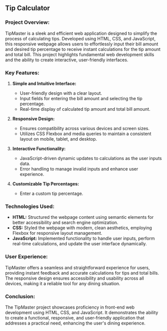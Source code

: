 ## Tip Calculator

### Project Overview:
TipMaster is a sleek and efficient web application designed to simplify the process of calculating tips. 
Developed using HTML, CSS, and JavaScript, this responsive webpage allows users to effortlessly input their bill amount and desired tip percentage to receive instant 
calculations for the tip amount and total bill. This project highlights fundamental web development skills and the ability to create interactive, user-friendly interfaces.

### Key Features:
1. **Simple and Intuitive Interface:**
   - User-friendly design with a clear layout.
   - Input fields for entering the bill amount and selecting the tip percentage.
   - Real-time display of calculated tip amount and total bill amount.

2. **Responsive Design:**
   - Ensures compatibility across various devices and screen sizes.
   - Utilizes CSS Flexbox and media queries to maintain a consistent layout on mobile, tablet, and desktop.

3. **Interactive Functionality:**
   - JavaScript-driven dynamic updates to calculations as the user inputs data.
   - Error handling to manage invalid inputs and enhance user experience.

4. **Customizable Tip Percentages:**
   - Enter a custom tip percentage.

### Technologies Used:
- **HTML:** Structured the webpage content using semantic elements for better accessibility and search engine optimization.
- **CSS:** Styled the webpage with modern, clean aesthetics, employing Flexbox for responsive layout management.
- **JavaScript:** Implemented functionality to handle user inputs, perform real-time calculations, and update the user interface dynamically.

### User Experience:
TipMaster offers a seamless and straightforward experience for users, providing instant feedback and accurate calculations for tips and total bills. 
The responsive design ensures accessibility and usability across all devices, making it a reliable tool for any dining situation.

### Conclusion:
The TipMaster project showcases proficiency in front-end web development using HTML, CSS, and JavaScript. 
It demonstrates the ability to create a functional, responsive, and user-friendly application that addresses a practical need, enhancing the user's dining experience.
